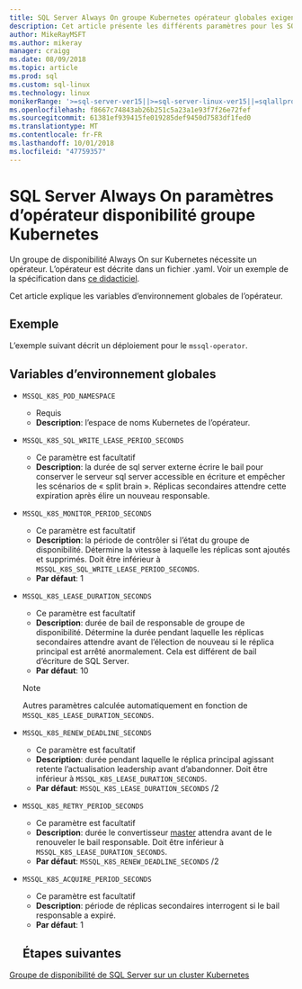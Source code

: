 ```yaml
---
title: SQL Server Always On groupe Kubernetes opérateur globales exigences de disponibilité
description: Cet article présente les différents paramètres pour les SQL Server Kubernetes Always On groupe opérateur globales exigences de disponibilité
author: MikeRayMSFT
ms.author: mikeray
manager: craigg
ms.date: 08/09/2018
ms.topic: article
ms.prod: sql
ms.custom: sql-linux
ms.technology: linux
monikerRange: '>=sql-server-ver15||>=sql-server-linux-ver15||=sqlallproducts-allversions'
ms.openlocfilehash: f8667c74843ab26b251c5a23a1e93f7f26e72fef
ms.sourcegitcommit: 61381ef939415fe019285def9450d7583df1fed0
ms.translationtype: MT
ms.contentlocale: fr-FR
ms.lasthandoff: 10/01/2018
ms.locfileid: "47759357"
---
```

# <a name="sql-server-always-on-availability-group-kubernetes-operator-parameters"></a>SQL Server Always On paramètres d’opérateur disponibilité groupe Kubernetes

Un groupe de disponibilité Always On sur Kubernetes nécessite un opérateur. L’opérateur est décrite dans un fichier .yaml.  Voir un exemple de la spécification dans [ce didacticiel](tutorial-sql-server-ag-kubernetes.md).

Cet article explique les variables d’environnement globales de l’opérateur.

## <a name="example"></a>Exemple

L’exemple suivant décrit un déploiement pour le `mssql-operator`.

## <a name="global-environment-variables"></a>Variables d’environnement globales

* `MSSQL_K8S_POD_NAMESPACE` 
  * Requis
  * **Description**: l’espace de noms Kubernetes de l’opérateur.

* `MSSQL_K8S_SQL_WRITE_LEASE_PERIOD_SECONDS`
  * Ce paramètre est facultatif
  * **Description**: la durée de sql server externe écrire le bail pour conserver le serveur sql server accessible en écriture et empêcher les scénarios de « split brain ». Réplicas secondaires attendre cette expiration après élire un nouveau responsable.

* `MSSQL_K8S_MONITOR_PERIOD_SECONDS`
  * Ce paramètre est facultatif
  * **Description**: la période de contrôler si l’état du groupe de disponibilité. Détermine la vitesse à laquelle les réplicas sont ajoutés et supprimés. Doit être inférieur à `MSSQL_K8S_SQL_WRITE_LEASE_PERIOD_SECONDS`.
  * **Par défaut**: 1

* `MSSQL_K8S_LEASE_DURATION_SECONDS`
  * Ce paramètre est facultatif
  * **Description**: durée de bail de responsable de groupe de disponibilité. Détermine la durée pendant laquelle les réplicas secondaires attendre avant de l’élection de nouveau si le réplica principal est arrêté anormalement. Cela est différent de bail d’écriture de SQL Server. 
  * **Par défaut**: 10
  
  >[!NOTE]
  >Autres paramètres calculée automatiquement en fonction de `MSSQL_K8S_LEASE_DURATION_SECONDS`.

* `MSSQL_K8S_RENEW_DEADLINE_SECONDS`
  * Ce paramètre est facultatif
  * **Description**: durée pendant laquelle le réplica principal agissant retente l’actualisation leadership avant d’abandonner. Doit être inférieur à `MSSQL_K8S_LEASE_DURATION_SECONDS`.
  * **Par défaut**:  `MSSQL_K8S_LEASE_DURATION_SECONDS` /2

* `MSSQL_K8S_RETRY_PERIOD_SECONDS`
  * Ce paramètre est facultatif
  * **Description**: durée le convertisseur [master](http://kubernetes.io/docs/concepts/architecture/master-node-communication/) attendra avant de le renouveler le bail responsable. Doit être inférieur à `MSSQL_K8S_LEASE_DURATION_SECONDS`.
  * **Par défaut**:  `MSSQL_K8S_RENEW_DEADLINE_SECONDS` /2

* `MSSQL_K8S_ACQUIRE_PERIOD_SECONDS` 
  * Ce paramètre est facultatif
  * **Description**: période de réplicas secondaires interrogent si le bail responsable a expiré. 
  * **Par défaut**: 1


  ## <a name="next-steps"></a>Étapes suivantes

[Groupe de disponibilité de SQL Server sur un cluster Kubernetes](sql-server-ag-kubernetes.md)
